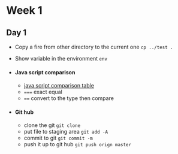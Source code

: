 # Week 1
## Day 1
- Copy a fire from other directory to the current one
`cp ../test .`

- Show variable in the environment
`env`

- #### Java script comparison

  - [java script comparison table](https://dorey.github.io/JavaScript-Equality-Table)
  * ` === ` exact equal
  * ` == ` convert to the type then compare

- #### Git hub

  * clone the git `git clone`
  * put file to staging area `git add -A`
  * commit to git `git commit -m`
  * push it up to git hub `git push orign master`
